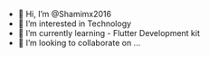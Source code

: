 - 👋 Hi, I’m @Shamimx2016
- 👀 I’m interested in Technology
- 🌱 I’m currently learning - Flutter Development kit
- 💞️ I’m looking to collaborate on ...

<!---
Shamimx2016/Shamimx2016 is a ✨ special ✨ repository because its `README.md` (this file) appears on your GitHub profile.
You can click the Preview link to take a look at your changes.
--->
